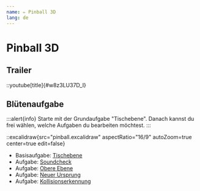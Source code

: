 ```yaml
---
name: ✏️ Pinball 3D
lang: de
---
```


# Pinball 3D

## Trailer

::youtube[title]{#w8z3LU37D_I}


## Blütenaufgabe

:::alert{info}
Starte mit der Grundaufgabe "Tischebene". Danach kannst du frei wählen, welche Aufgaben du bearbeiten möchtest.
:::

::excalidraw{src="pinball.excalidraw" aspectRatio="16/9" autoZoom=true center=true edit=false}

- Basisaufgabe: [Tischebene](pinball3d-a)
- Aufgabe: [Soundcheck](pinball3d-b)
- Aufgabe: [Obere Ebene](pinball3d-c)
- Aufgabe: [Neuer Ursprung](pinball3d-d)
- Aufgabe: [Kollisionserkennung](pinball3d-e)
